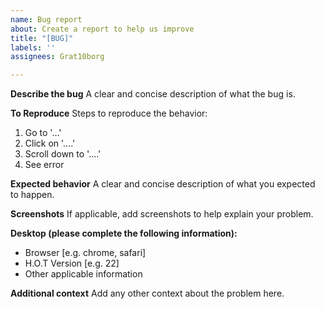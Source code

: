 ```yaml
---
name: Bug report
about: Create a report to help us improve
title: "[BUG]"
labels: ''
assignees: Grat10borg

---
```


**Describe the bug**
A clear and concise description of what the bug is.

**To Reproduce**
Steps to reproduce the behavior:
1. Go to '...'
2. Click on '....'
3. Scroll down to '....'
4. See error

**Expected behavior**
A clear and concise description of what you expected to happen.

**Screenshots**
If applicable, add screenshots to help explain your problem.

**Desktop (please complete the following information):**
 - Browser [e.g. chrome, safari]
 - H.O.T Version [e.g. 22]
 - Other applicable information 

**Additional context**
Add any other context about the problem here.
